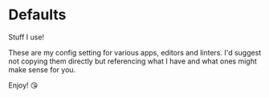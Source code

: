 # Defaults

Stuff I use!

These are my config setting for various apps, editors and linters. I'd suggest not copying them directly but referencing what I have and what ones might make sense for you.

Enjoy! 😘
